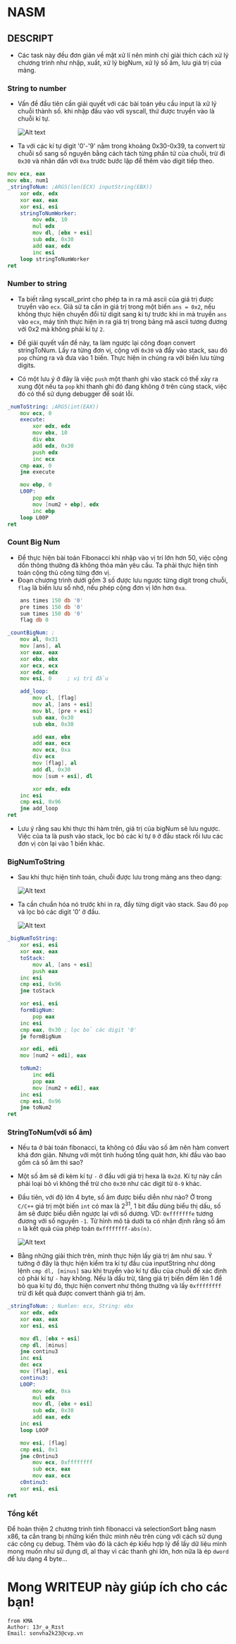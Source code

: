 # NASM

## DESCRIPT

- Các task này đều đơn giản về mặt xử lí nên mình chỉ giải thích cách xử lý chương trình như nhập, xuất, xử lý bigNum, xử lý số âm, lưu giá trị của mảng.

### String to number

- Vấn đề đầu tiên cần giải quyết với các bài toán yêu cầu input là xử lý chuỗi thành số. khi nhập đầu vào với syscall, thứ được truyền vào là chuỗi kí tự.

  ![Alt text](IMG/image.png)

- Ta với các kí tự digit '0'-'9' nằm trong khoảng 0x30-0x39, ta convert từ chuỗi số sang số nguyên bằng cách tách từng phần tử của chuỗi, trừ đi `0x30` và nhân dần với `0xa` trước bước lặp để thêm vào digit tiếp theo.

```asm
mov ecx, eax
mov ebx, num1
_stringToNum: ;ARGS(len(ECX) inputString(EBX))
    xor edx, edx
    xor eax, eax
    xor esi, esi
    stringToNumWorker:
        mov edx, 10
        mul edx
        mov dl, [ebx + esi]
        sub edx, 0x30
        add eax, edx
        inc esi
    loop stringToNumWorker
ret
```

### Number to string

- Ta biết rằng syscall_print cho phép ta in ra mã ascii của giá trị được truyền vào `ecx`. Giả sử ta cần in giá trị trong một biến `ans = 0x2`, nếu không thực hiện chuyển đổi từ digit sang kí tự trước khi in mà truyền `ans` vào `ecx`, máy tính thực hiện in ra giá trị trong bảng mã ascii tương đương với 0x2 mà không phải kí tự `2`.

- Để giải quyết vấn đề này, ta làm ngược lại công đoạn convert stringToNum. Lấy ra từng đơn vị, cộng với `0x30` và đẩy vào stack, sau đó `pop` chúng ra và đưa vào 1 biến. Thực hiện in chúng ra với biến lưu từng digits.

- Có một lưu ý ở đây là việc `push` một thanh ghi vào stack có thể xảy ra xung đột nếu ta `pop` khi thanh ghi đó đang không ở trên cùng stack, việc đó có thể sử dụng debugger để soát lỗi.

```asm
_numToString: ;ARGS(int(EAX))
    mov ecx, 0
    execute:
        xor edx, edx
        mov ebx, 10
        div ebx
        add edx, 0x30
        push edx
        inc ecx
    cmp eax, 0
    jne execute

    mov ebp, 0
    L00P:
        pop edx
        mov [num2 + ebp], edx
        inc ebp
    loop L00P
ret
```

### Count Big Num

- Để thực hiện bài toán Fibonacci khi nhập vào vị trí lớn hơn 50, việc cộng dồn thông thường đã không thỏa mãn yêu cầu. Ta phải thực hiện tính toán cộng thủ công từng đơn vị.
- Đoạn chương trình dưới gồm 3 số được lưu ngược từng digit trong chuỗi, `flag` là biến lưu số nhớ, nếu phép cộng đơn vị lớn hơn `0xa`.

```asm
    ans times 150 db '0'
    pre times 150 db '0'
    sum times 150 db '0'
    flag db 0
```

```asm
_countBigNum: ;
    mov al, 0x31
    mov [ans], al
    xor eax, eax
    xor ebx, ebx
    xor ecx, ecx
    xor edx, edx
    mov esi, 0     ; vị trí đầu

    add_loop:
        mov cl, [flag]
        mov al, [ans + esi]
        mov bl, [pre + esi]
        sub eax, 0x30
        sub ebx, 0x30

        add eax, ebx
        add eax, ecx
        mov ecx, 0xa
        div ecx
        mov [flag], al
        add dl, 0x30
        mov	[sum + esi], dl

        xor edx, edx
    inc	esi
    cmp esi, 0x96
    jne add_loop
ret
```

- Lưu ý rằng sau khi thực thi hàm trên, giá trị của bigNum sẽ lưu ngược. Việc của ta là push vào stack, lọc bỏ các kí tự `0` ở đầu stack rồi lưu các đơn vị còn lại vào 1 biến khác.

### BigNumToString

- Sau khi thực hiện tính toán, chuỗi được lưu trong mảng ans theo dạng:

  ![Alt text](IMG/image-1.png)

- Ta cần chuẩn hóa nó trước khi in ra, đẩy từng digit vào stack. Sau đó `pop` và lọc bỏ các digit '0' ở đầu.

  ![Alt text](IMG/image-2.png)

```asm
_bigNumToString:
    xor esi, esi
    xor eax, eax
    toStack:
        mov al, [ans + esi]
        push eax
    inc esi
    cmp esi, 0x96
    jne toStack

    xor esi, esi
    formBigNum:
        pop eax
    inc esi
    cmp eax, 0x30 ; lọc bỏ các digit '0'
    je formBigNum

    xor edi, edi
    mov [num2 + edi], eax

    toNum2:
        inc edi
        pop eax
        mov [num2 + edi], eax
    inc esi
    cmp esi, 0x96
    jne toNum2
ret
```

### StringToNum(với số âm)

- Nếu ta ở bài toán fibonacci, ta không có đầu vào số âm nên hàm convert khá đơn giản. Nhưng với một tình huống tổng quát hơn, khi đầu vào bao gồm cả số âm thì sao?

- Một số âm sẽ đi kèm kí tự `-` ở đầu với giá trị hexa là `0x2d`. Kí tự này cần phải loại bỏ vì không thể trừ cho `0x30` như các digit từ `0-9` khác.

- Đầu tiên, với độ lớn 4 byte, số âm được biểu diễn như nào? Ở trong `C/C++` giá trị một biến `int` có max là 2<sup>31</sup>, 1 bit đầu dùng biểu thị dấu, số âm sẽ được biểu diễn ngược lại với số dương. VD: `0xfffffffe` tương đương với số nguyên `-1`. Từ hình mô tả dưới ta có nhận định rằng số âm `n` là kết quả của phép toán `0xffffffff-abs(n)`.

  ![Alt text](IMG/image-3.png)

- Bằng những giải thích trên, mình thực hiện lấy giá trị âm như sau. Ý tưởng ở đây là thực hiện kiểm tra kí tự đầu của inputString như dòng lệnh `cmp dl, [minus]` sau khi truyền vào kí tự đầu của chuỗi để xác định có phải kí tự `-` hay không. Nếu là dấu trừ, tăng giá trị biến đếm lên 1 để bỏ qua kí tự đó, thực hiện convert như thông thường và lấy `0xffffffff` trừ đi kết quả được convert thành giá trị âm.

```asm
_stringToNum: ; Numlen: ecx, String: ebx
    xor edx, edx
    xor eax, eax
    xor esi, esi

    mov dl, [ebx + esi]
    cmp dl, [minus]
    jne continu3
    inc esi
    dec ecx
    mov [flag], esi
    continu3:
    L0OP:
        mov edx, 0xa
        mul edx
        mov dl, [ebx + esi]
        sub edx, 0x30
        add eax, edx
    inc esi
    loop L0OP

    mov esi, [flag]
    cmp esi, 0x1
    jne c0ntinu3
        mov ecx, 0xffffffff
        sub ecx, eax
        mov eax, ecx
    c0ntinu3:
    xor esi, esi
ret
```

### Tổng kết

Để hoàn thiện 2 chương trình tính fibonacci và selectionSort bằng nasm x86, ta cần trang bị những kiến thức mình nêu trên cùng với cách sử dụng các công cụ debug. Thêm vào đó là cách ép kiểu hợp lý để lấy dữ liệu mình mong muốn như sử dụng dl, al thay vì các thanh ghi lớn, hơn nữa là ép `dword` để lưu dạng 4 byte...

# Mong WRITEUP này giúp ích cho các bạn!

```
from KMA
Author: 13r_ə_Rɪst
Email: sonvha2k23@cvp.vn
```
